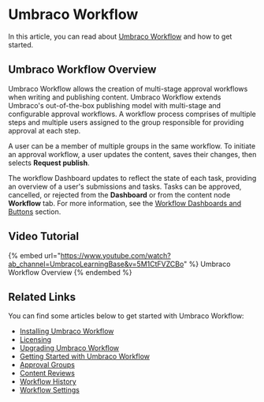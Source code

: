 # Umbraco Workflow

In this article, you can read about [Umbraco Workflow](https://umbraco.com/products/umbraco-workflow/) and how to get started.

## Umbraco Workflow Overview

Umbraco Workflow allows the creation of multi-stage approval workflows when writing and publishing content. Umbraco Workflow extends Umbraco's out-of-the-box publishing model with multi-stage and configurable approval workflows. A workflow process comprises of multiple steps and multiple users assigned to the group responsible for providing approval at each step.

A user can be a member of multiple groups in the same workflow. To initiate an approval workflow, a user updates the content, saves their changes, then selects **Request publish**.

The workflow Dashboard updates to reflect the state of each task, providing an overview of a user's submissions and tasks. Tasks can be approved, cancelled, or rejected from the **Dashboard** or from the content node **Workflow** tab. For more information, see the [Workflow Dashboards and Buttons](getting-started.md#workflow-dashboards-and-buttons) section.

## Video Tutorial

{% embed url="https://www.youtube.com/watch?ab_channel=UmbracoLearningBase&v=5M1CtFVZCBo" %}
Umbraco Workflow Overview
{% endembed %}

## Related Links

You can find some articles below to get started with Umbraco Workflow:

- [Installing Umbraco Workflow](installing-workflow.md)
- [Licensing](licensing.md)
- [Upgrading Umbraco Workflow](upgrading-workflow.md)
- [Getting Started with Umbraco Workflow](getting-started.md)
- [Approval Groups](approval-groups.md)
- [Content Reviews](content-reviews.md)
- [Workflow History](workflow-history.md)
- [Workflow Settings](workflow-settings.md)

